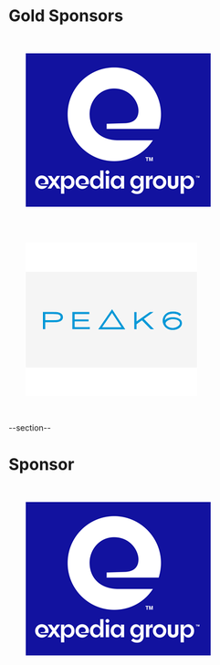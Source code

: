 <!-- Gold Level Sponsors

	 Leave Expedia in until 2020-06-25 
	 Leave Peak6 in until 2019-08-06
-->

# Gold Sponsors

<img src="images/expedia.png" style="border:none; box-shadow:none; margin: 30px; background:white;"/>
<img src="images/peak6-centered.png" style="border:none; box-shadow:none; margin: 30px; background:none;"/>

--section--

<!-- Sponsor for this event, change as needed -->

# Sponsor

<img src="images/expedia.png" style="border:none; box-shadow:none; margin: 30px; background:white;"/>

